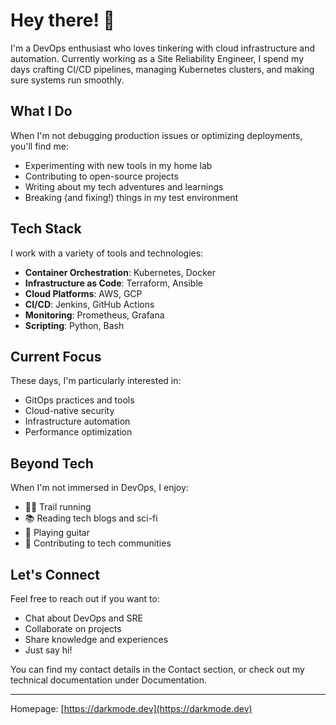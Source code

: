 # Hey there! 👋

I'm a DevOps enthusiast who loves tinkering with cloud infrastructure and automation. Currently working as a Site Reliability Engineer, I spend my days crafting CI/CD pipelines, managing Kubernetes clusters, and making sure systems run smoothly.

## What I Do

When I'm not debugging production issues or optimizing deployments, you'll find me:

- Experimenting with new tools in my home lab
- Contributing to open-source projects
- Writing about my tech adventures and learnings
- Breaking (and fixing!) things in my test environment

## Tech Stack

I work with a variety of tools and technologies:

- **Container Orchestration**: Kubernetes, Docker
- **Infrastructure as Code**: Terraform, Ansible
- **Cloud Platforms**: AWS, GCP
- **CI/CD**: Jenkins, GitHub Actions
- **Monitoring**: Prometheus, Grafana
- **Scripting**: Python, Bash

## Current Focus

These days, I'm particularly interested in:

- GitOps practices and tools
- Cloud-native security
- Infrastructure automation
- Performance optimization

## Beyond Tech

When I'm not immersed in DevOps, I enjoy:

- 🏃‍♂️ Trail running
- 📚 Reading tech blogs and sci-fi
- 🎸 Playing guitar
- 🌱 Contributing to tech communities

## Let's Connect

Feel free to reach out if you want to:

- Chat about DevOps and SRE
- Collaborate on projects
- Share knowledge and experiences
- Just say hi!

You can find my contact details in the Contact section, or check out my technical documentation under Documentation.

---

Homepage: [https://darkmode.dev](https://darkmode.dev)
